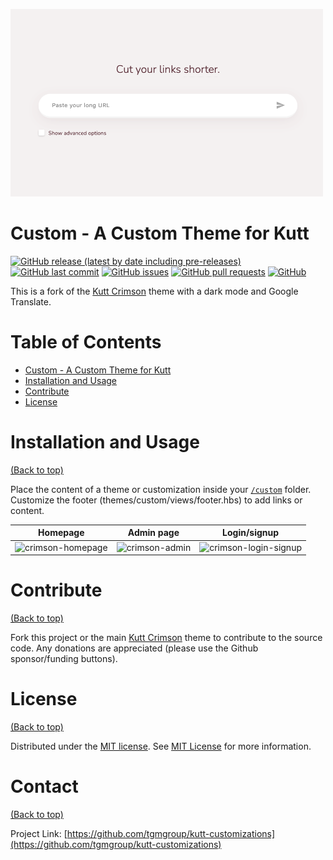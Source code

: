 ![Kutt Custom Theme](https://github.com/tgmgroup/kutt-customizations/blob/main/themes/custom/images/card.png)

# Custom - A Custom Theme for Kutt

[![GitHub release (latest by date including pre-releases)](https://img.shields.io/github/v/release/tgmgroup/kutt-customizations?include_prereleases)](https://img.shields.io/github/v/release/tgmgroup/kutt-customizations?include_prereleases)
[![GitHub last commit](https://img.shields.io/github/last-commit/tgmgroup/kutt-customizations)](https://img.shields.io/github/last-commit/tgmgroup/kutt-customizations)
[![GitHub issues](https://img.shields.io/github/issues-raw/tgmgroup/kutt-customizations)](https://img.shields.io/github/issues-raw/tgmgroup/kutt-customizations)
[![GitHub pull requests](https://img.shields.io/github/issues-pr/tgmgroup/kutt-customizations)](https://img.shields.io/github/issues-pr/tgmgroup/kutt-customizations)
[![GitHub](https://img.shields.io/github/license/tgmgroup/kutt-customizations)](https://img.shields.io/github/license/tgmgroup/kutt-customizations)

This is a fork of the [Kutt Crimson](https://github.com/thedevs-network/kutt-customizations/tree/main/themes/crimson) theme with a dark mode and Google Translate.


# Table of Contents
- [Custom - A Custom Theme for Kutt](#custom---a-custom-theme-for-kutt)
- [Installation and Usage](#installation-and-usage)
- [Contribute](#contribute)
- [License](#license)


# Installation and Usage
[(Back to top)](#custom---a-custom-theme-for-kutt)

Place the content of a theme or customization inside your [`/custom`](https://github.com/tgmgroup/kutt-customizations/tree/main/custom) folder. Customize the footer (themes/custom/views/footer.hbs) to add links or content.

| Homepage | Admin page | Login/signup |
| -------- | ---------- | ------------ |
| ![crimson-homepage](https://github.com/user-attachments/assets/b74fab78-5e80-4f57-8425-f0cc73e9c68d) | ![crimson-admin](https://github.com/user-attachments/assets/a75d2430-8074-4ce4-93ec-d8bdfd75d917) | ![crimson-login-signup ](https://github.com/user-attachments/assets/b915eb77-3d66-4407-8e5d-b556f80ff453)


# Contribute
[(Back to top)](#custom---a-custom-theme-for-kutt)

Fork this project or the main [Kutt Crimson](https://github.com/thedevs-network/kutt-customizations/tree/main/themes/crimson) theme to contribute to the source code.
Any donations are appreciated (please use the Github sponsor/funding buttons).


# License
[(Back to top)](#custom---a-custom-theme-for-kutt)

Distributed under the [MIT license](./LICENSE). See [MIT License](https://opensource.org/licenses/MIT) for more information.


# Contact
[(Back to top)](#custom---a-custom-theme-for-kutt)

Project Link: [https://github.com/tgmgroup/kutt-customizations](https://github.com/tgmgroup/kutt-customizations)